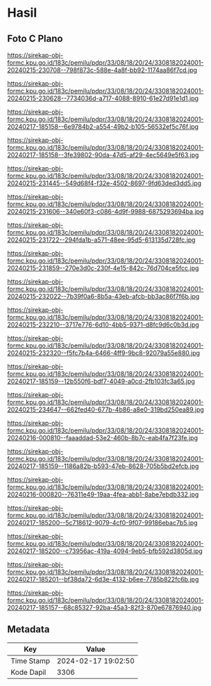 # Hasil

## Foto C Plano

https://sirekap-obj-formc.kpu.go.id/183c/pemilu/pdpr/33/08/18/20/24/3308182024001-20240215-230708--798f873c-588e-4a8f-bb92-1174aa86f7cd.jpg

https://sirekap-obj-formc.kpu.go.id/183c/pemilu/pdpr/33/08/18/20/24/3308182024001-20240215-230628--7734036d-a717-4088-8910-61e27d91e1d1.jpg

https://sirekap-obj-formc.kpu.go.id/183c/pemilu/pdpr/33/08/18/20/24/3308182024001-20240217-185158--6e9784b2-a554-49b2-b105-56532ef5c76f.jpg

https://sirekap-obj-formc.kpu.go.id/183c/pemilu/pdpr/33/08/18/20/24/3308182024001-20240217-185158--3fe39802-90da-47d5-af29-4ec5649e5f63.jpg

https://sirekap-obj-formc.kpu.go.id/183c/pemilu/pdpr/33/08/18/20/24/3308182024001-20240215-231445--549d68f4-f32e-4502-8697-9fd63ded3dd5.jpg

https://sirekap-obj-formc.kpu.go.id/183c/pemilu/pdpr/33/08/18/20/24/3308182024001-20240215-231606--340e60f3-c086-4d9f-9988-6875293694ba.jpg

https://sirekap-obj-formc.kpu.go.id/183c/pemilu/pdpr/33/08/18/20/24/3308182024001-20240215-231722--294fda1b-a571-48ee-95d5-613135d728fc.jpg

https://sirekap-obj-formc.kpu.go.id/183c/pemilu/pdpr/33/08/18/20/24/3308182024001-20240215-231859--270e3d0c-230f-4e15-842c-76d704ce5fcc.jpg

https://sirekap-obj-formc.kpu.go.id/183c/pemilu/pdpr/33/08/18/20/24/3308182024001-20240215-232022--7b39f0a6-8b5a-43eb-afcb-bb3ac86f7f6b.jpg

https://sirekap-obj-formc.kpu.go.id/183c/pemilu/pdpr/33/08/18/20/24/3308182024001-20240215-232210--3717e776-6d10-4bb5-9371-d8fc9d6c0b3d.jpg

https://sirekap-obj-formc.kpu.go.id/183c/pemilu/pdpr/33/08/18/20/24/3308182024001-20240215-232320--f5fc7b4a-6466-4ff9-9bc8-92079a55e880.jpg

https://sirekap-obj-formc.kpu.go.id/183c/pemilu/pdpr/33/08/18/20/24/3308182024001-20240217-185159--12b550f6-bdf7-4049-a0cd-2fb103fc3a65.jpg

https://sirekap-obj-formc.kpu.go.id/183c/pemilu/pdpr/33/08/18/20/24/3308182024001-20240215-234647--662fed40-677b-4b86-a8e0-319bd250ea89.jpg

https://sirekap-obj-formc.kpu.go.id/183c/pemilu/pdpr/33/08/18/20/24/3308182024001-20240216-000810--faaaddad-53e2-460b-8b7c-eab4fa7f23fe.jpg

https://sirekap-obj-formc.kpu.go.id/183c/pemilu/pdpr/33/08/18/20/24/3308182024001-20240217-185159--1186a82b-b593-47eb-8628-705b5bd2efcb.jpg

https://sirekap-obj-formc.kpu.go.id/183c/pemilu/pdpr/33/08/18/20/24/3308182024001-20240216-000820--76311e49-19aa-4fea-abb1-8abe7ebdb332.jpg

https://sirekap-obj-formc.kpu.go.id/183c/pemilu/pdpr/33/08/18/20/24/3308182024001-20240217-185200--5c718612-9079-4cf0-9f07-99186ebac7b5.jpg

https://sirekap-obj-formc.kpu.go.id/183c/pemilu/pdpr/33/08/18/20/24/3308182024001-20240217-185200--c73956ac-419a-4094-9eb5-bfb592d3805d.jpg

https://sirekap-obj-formc.kpu.go.id/183c/pemilu/pdpr/33/08/18/20/24/3308182024001-20240217-185201--bf38da72-6d3e-4132-b6ee-7785b822fc6b.jpg

https://sirekap-obj-formc.kpu.go.id/183c/pemilu/pdpr/33/08/18/20/24/3308182024001-20240217-185157--68c85327-92ba-45a3-82f3-870e67876940.jpg


## Metadata

| Key        | Value               |
| ---------- | ------------------- |
| Time Stamp | 2024-02-17 19:02:50 |
| Kode Dapil | 3306                |



